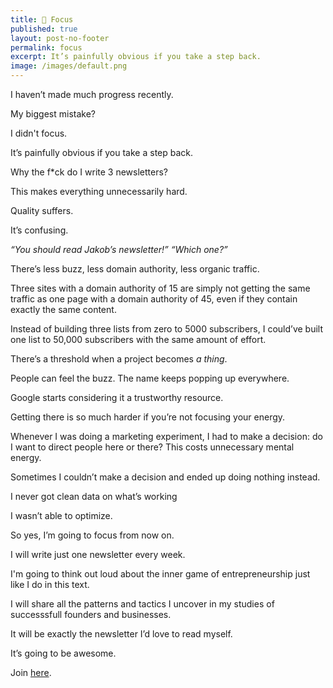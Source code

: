 ```yaml
---
title: 🧠 Focus
published: true
layout: post-no-footer
permalink: focus
excerpt: It’s painfully obvious if you take a step back.
image: /images/default.png
---
```


I haven’t made much progress recently. 

My biggest mistake? 

I didn't focus. 

It’s painfully obvious if you take a step back.

Why the f*ck do I write 3 newsletters?

This makes everything unnecessarily hard.

Quality suffers. 

It’s confusing.

*“You should read Jakob’s newsletter!” “Which one?”*

There’s less buzz, less domain authority, less organic traffic. 

Three sites with a domain authority of 15 are simply not getting the same traffic as one page with a domain authority of 45, even if they contain exactly the same content. 

Instead of building three lists from zero to 5000 subscribers, I could’ve built one list to 50,000 subscribers with the same amount of effort. 

There’s a threshold when a project becomes *a thing*. 

People can feel the buzz. The name keeps popping up everywhere.

Google starts considering it a trustworthy resource.

Getting there is so much harder if you’re not focusing your energy.

Whenever I was doing a marketing experiment, I had to make a decision: do I want to direct people here or there? This costs unnecessary mental energy. 

Sometimes I couldn’t make a decision and ended up doing nothing instead.

I never got clean data on what’s working

I wasn’t able to optimize.

So yes, I’m going to focus from now on. 

I will write just one newsletter every week. 

I'm going to think out loud about the inner game of entrepreneurship just like I do in this text. 

I will share all the patterns and tactics I uncover in my studies of successsfull founders and businesses. 

It will be exactly the newsletter I’d love to read myself. 

It’s going to be awesome.

Join [here](https://founderflywheel.com).


